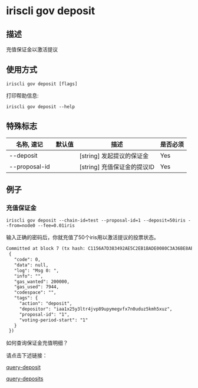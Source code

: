 # iriscli gov deposit

## 描述
 
充值保证金以激活提议
 
## 使用方式
 
```
iriscli gov deposit [flags]
```

打印帮助信息:

```
iriscli gov deposit --help
```


## 特殊标志
 
| 名称, 速记        | 默认值                      | 描述                                                                                                                                                 | 是否必须  |
| ---------------- | -------------------------- | ---------------------------------------------------------------------------------------------------------------------------------------------------- | -------- |
| --deposit        |                            | [string] 发起提议的保证金                                                                                                                         | Yes      |
| --proposal-id    |                            | [string] 充值保证金的提议ID                                                                                                        | Yes      |

## 例子

### 充值保证金

```shell
iriscli gov deposit --chain-id=test --proposal-id=1 --deposit=50iris --from=node0 --fee=0.01iris
```

输入正确的密码后，你就充值了50个iris用以激活提议的投票状态。

```txt
Committed at block 7 (tx hash: C1156A7D383492AE5C2EB1BADE0080C3A36BE8AED491DC5B2331056BED5D60DC, response:
 {
   "code": 0,
   "data": null,
   "log": "Msg 0: ",
   "info": "",
   "gas_wanted": 200000,
   "gas_used": 7944,
   "codespace": "",
   "tags": {
     "action": "deposit",
     "depositor": "iaa1x25y3ltr4jvp89upymegvfx7n0uduz5kmh5xuz",
     "proposal-id": "1",
     "voting-period-start": "1"
   }
 })
```

如何查询保证金充值明细？

请点击下述链接：

[query-deposit](query-deposit.md)

[query-deposits](query-deposits.md)
